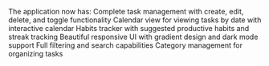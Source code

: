 The application now has:
Complete task management with create, edit, delete, and toggle functionality
Calendar view for viewing tasks by date with interactive calendar
Habits tracker with suggested productive habits and streak tracking
Beautiful responsive UI with gradient design and dark mode support
Full filtering and search capabilities
Category management for organizing tasks
